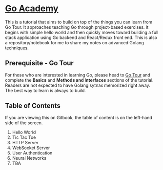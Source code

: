 # [Go Academy](https://calvinfeng.gitbook.io/go-academy/)
This is a tutorial that aims to build on top of the things you can learn from Go Tour. It approaches
teaching Go through project-based exercises. It begins with simple hello world and then quickly 
moves toward building a full stack application using Go backend and React/Redux front end. This is
also a repository/notebook for me to share my notes on advanced Golang techniques.

## Prerequisite - Go Tour
For those who are interested in learning Go, please head to [Go Tour](https://tour.golang.org/) and 
complete the **Basics** and **Methods and Interfaces** sections of the tutorial. Readers are not
expected to have Golang sytnax memorized right away. The best way to learn is always to build.

## Table of Contents
If you are viewing this on Gitbook, the table of content is on the left-hand side of the screen.

1. Hello World
2. Tic Tac Toe 
3. HTTP Server
4. WebSocket Server
5. User Authentication
6. Neural Networks
7. TBA
